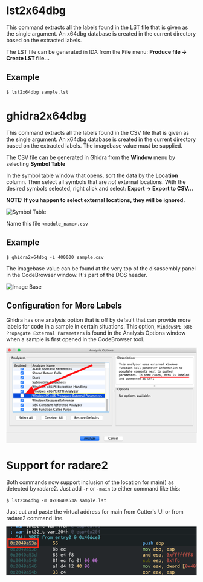 # lst2x64dbg
This command extracts all the labels found in the LST file that is given as
the single argument. An x64dbg database is created in the current directory
based on the extracted labels.

The LST file can be generated in IDA from the **File** menu: **Produce file -> Create LST file...**

## Example

    $ lst2x64dbg sample.lst

# ghidra2x64dbg
This command extracts all the labels found in the CSV file that is given as
the single argument. An x64dbg database is created in the current directory
based on the extracted labels. The imagebase value must be supplied.

The CSV file can be generated in Ghidra from the **Window** menu by selecting **Symbol Table**

In the symbol table window that opens, sort the data by the **Location** column. Then select all
symbols that are *not* external locations. With the desired symbols selected, right click and select:
**Export -> Export to CSV...**

**NOTE: If you happen to select external locations, they will be ignored.**

![Symbol Table](/images/symbol_table.png)

Name this file `<module_name>.csv`

## Example

    $ ghidra2x64dbg -i 400000 sample.csv

The imagebase value can be found at the very top of the disassembly panel in the CodeBrowser window.
It's part of the DOS header.

![Image Base](/images/imagebase.png)

## Configuration for More Labels

Ghidra has one analysis option that is off by default that can provide more labels for code in a sample in certain situations. This option, `WindowsPE x86 Propagate External Parameters` is found in the Analysis Options window when a sample is first opened in the CodeBrowser tool.

![Analysis Options](/images/ghidra_more_labels.png)

# Support for radare2
Both commands now support inclusion of the location for main() as detected by
radare2. Just add `-r` or `-main` to either command like this:

    $ lst2x64dbg -m 0x0040a53a sample.lst

Just cut and paste the virtual address for main from Cutter's UI or from radare2 command line.

![Main](/images/radare2_main.png)
